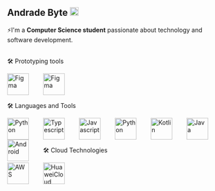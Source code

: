 ## Andrade Byte <img align="bottom" alt="Figma" width="20px" style="padding-right: 10px;" src="https://cdn2.steamgriddb.com/icon/3b6e6f6f7299c5133bd073ed1475bd65.ico"/>

⚡I'm a **Computer Science student** passionate about technology and software development.
<br>
<br>


🛠 Prototyping tools

<img align="left" alt="Figma" width="50px" style="padding-right: 30px;" src="https://raw.githubusercontent.com/marwin1991/profile-technology-icons/refs/heads/main/icons/figma.png"/>
<img align="left" alt="Figma" width="50px" style="padding-right: 30px;" src="https://static-00.iconduck.com/assets.00/adobe-xd-icon-2048x2048-n4c7t4w4.png"/>
<br>
<br>
<br>

🛠 Languages and Tools

<img align="left" alt="Python" width="50px" style="padding-right: 30px;" src="https://raw.githubusercontent.com/marwin1991/profile-technology-icons/refs/heads/main/icons/react.png"/>
<img align="left" alt="Typescript" width="50px" style="padding-right: 30px;" src="https://raw.githubusercontent.com/marwin1991/profile-technology-icons/refs/heads/main/icons/typescript.png"/>
<img align="left" alt="Javascript" width="50px" style="padding-right: 30px;" src="https://raw.githubusercontent.com/marwin1991/profile-technology-icons/refs/heads/main/icons/javascript.png"/>
<img align="left" alt="Python" width="50px" style="padding-right: 30px;" src="https://raw.githubusercontent.com/marwin1991/profile-technology-icons/refs/heads/main/icons/python.png"/>
<img align="left" alt="Kotlin" width="50px" style="padding-right: 30px;" src="https://raw.githubusercontent.com/marwin1991/profile-technology-icons/refs/heads/main/icons/kotlin.png"/>
<img align="left" alt="Java" width="50px" style="padding-right: 30px;" src="https://raw.githubusercontent.com/marwin1991/profile-technology-icons/refs/heads/main/icons/java.png"/>
<img align="left" alt="Android" width="50px" style="padding-right: 30px;" src="https://raw.githubusercontent.com/marwin1991/profile-technology-icons/refs/heads/main/icons/android.png"/>
<br>
<br>
<br>

🛠 Cloud Technologies

<img align="left" alt="AWS" width="50px" style="padding-right: 30px;" src="https://raw.githubusercontent.com/marwin1991/profile-technology-icons/refs/heads/main/icons/aws.png"/>
<img align="left" alt="HuaweiCloud" width="50px" style="padding-right: 30px;" src="https://tecbrix.com/wp-content/uploads/2022/08/huawei-cloud-partner-header.png"/>

